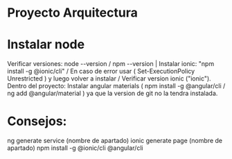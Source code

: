 # Proyecto Arquitectura 
# Instalar node 
 Verificar versiones: node --version / npm --version |
 Instalar ionic: "npm install -g @ionic/cli" / En caso de error usar ( Set-ExecutionPolicy Unrestricted ) y luego volver a instalar / Verificar version ionic ("ionic").
 Dentro del proyecto: Instalar angular materials ( npm install -g @angular/cli / ng add @angular/material ) ya que la version de git no la tendra instalada.
#
# Consejos: 
ng generate service (nombre de apartado)
ionic generate page (nombre de apartado)
npm install -g @ionic/cli @angular/cli
